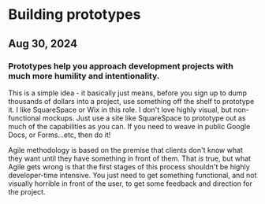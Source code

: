 # Building prototypes
## Aug 30, 2024


### Prototypes help you approach development projects with much more humility and intentionality.
This is a simple idea - it basically just means, before you sign up to dump thousands of dollars into a project, use something off the shelf to prototype it.  I like SquareSpace or Wix in this role.  I don't love highly visual, but non-functional mockups.  Just use a site like SquareSpace to prototype out as much of the capabilities as you can.  If you need to weave in public Google Docs, or Forms...etc, then do it!    

Agile methodology is based on the premise that clients don't know what they want until they have something in front of them.  That _is_ true, but what Agile gets wrong is that the first stages of this process shouldn't be highly developer-time intensive. You just need to get something functional, and not visually horrible in front of the user, to get some feedback and direction for the project.

